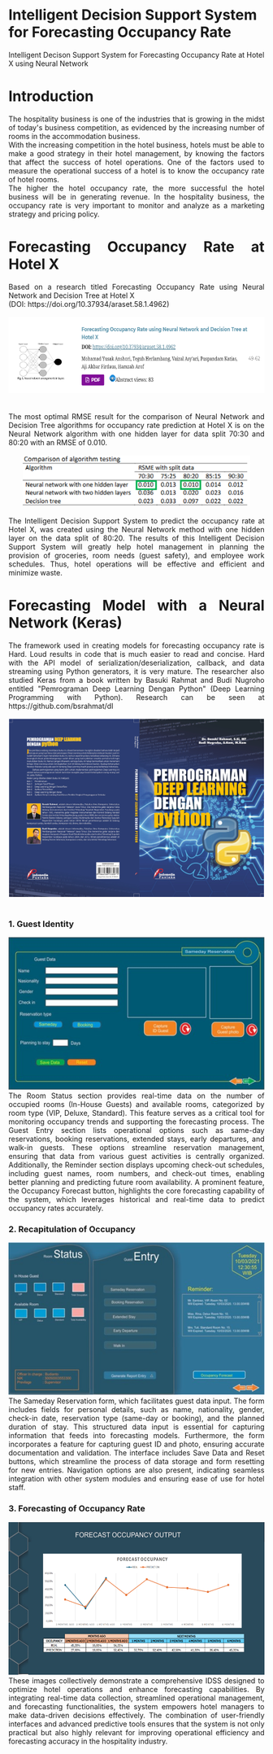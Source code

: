 # Intelligent Decision Support System for Forecasting Occupancy Rate
Intelligent Decison Support System for Forecasting Occupancy Rate at Hotel X using Neural Network

# Introduction
<div align="justify">
The hospitality business is one of the industries that is growing in the midst of today's business competition, as evidenced by the increasing number of rooms in the accommodation business.
<br>
With the increasing competition in the hotel business, hotels must be able to make a good strategy in their hotel management, by knowing the factors that affect the success of hotel operations. One of the factors used to measure the operational success of a hotel is to know the occupancy rate of hotel rooms. 
<br>
The higher the hotel occupancy rate, the more successful the hotel business will be in generating revenue. In the hospitality business, the occupancy rate is very important to monitor and analyze as a marketing strategy and pricing policy.
<br>

# Forecasting Occupancy Rate at Hotel X
<div align="justify">
Based on a research titled Forecasting Occupancy Rate using Neural Network and Decision Tree at Hotel X 
<br>
(DOI: https://doi.org/10.37934/araset.58.1.4962)
<br>
</div>
<br>
<div align="middle">
<img src="documentation/forecast-occ.png" height="150rm">
</div>
<br>
<br>
<div align="justify">
The most optimal RMSE result for the comparison of Neural Network and Decision Tree algorithms for occupancy rate prediction at Hotel X is on the Neural Network algorithm with one hidden layer for data split 70:30 and 80:20 with an RMSE of 0.010.
<br>
</div>
<br>
<div align="middle">
<img src="documentation/comparison-algorithm.png" height="100rm">
</div>
<br>
<div align="justify">
The Intelligent Decision Support System to predict the occupancy rate at Hotel X, was created using the Neural Network method with one hidden layer on the data split of 80:20. The results of this Intelligent Decision Support System will greatly help hotel management in planning the provision of groceries, room needs (guest safety), and employee work schedules. Thus, hotel operations will be effective and efficient and minimize waste.
</div>
  
# Forecasting Model with a Neural Network (Keras)
<div align="justify">
The framework used in creating models for forecasting occupancy rate is Hard. Loud results in code that is much easier to read and concise. Hard with the API model of serialization/deserialization, callback, and data streaming using Python generators, it is very mature. The researcher also studied Keras from a book written by Basuki Rahmat and Budi Nugroho entitled "Pemrograman Deep Learning Dengan Python" (Deep Learning Programming with Python). Research can be seen at https://github.com/bsrahmat/dl
</div>
<br>
</div>
<div align="middle">
<img src="./documentation/Cover_DL.jpg" height="350rm">
</div>
<br>
<div align="justify">
<h3>1. Guest Identity</h3>
<div align="middle">
<img src="documentation/UI1.jpg" height="300rm">
</div>
<div align="justify">
The Room Status section provides real-time data on the number of occupied rooms (In-House Guests) and available rooms, categorized by room type (VIP, Deluxe, Standard). This feature serves as a critical tool for monitoring occupancy trends and supporting the forecasting process. The Guest Entry section lists operational options such as same-day reservations, booking reservations, extended stays, early departures, and walk-in guests. These options streamline reservation management, ensuring that data from various guest activities is centrally organized. Additionally, the Reminder section displays upcoming check-out schedules, including guest names, room numbers, and check-out times, enabling better planning and predicting future room availability. A prominent feature, the Occupancy Forecast button, highlights the core forecasting capability of the system, which leverages historical and real-time data to predict occupancy rates accurately.
</div>
<h3>2. Recapitulation of Occupancy</h3>
<div align="middle">
<img src="documentation/UI2.jpg" height="300rm">
</div>
<div align="justify">
The Sameday Reservation form, which facilitates guest data input. The form includes fields for personal details, such as name, nationality, gender, check-in date, reservation type (same-day or booking), and the planned duration of stay. This structured data input is essential for capturing information that feeds into forecasting models. Furthermore, the form incorporates a feature for capturing guest ID and photo, ensuring accurate documentation and validation. The interface includes Save Data and Reset buttons, which streamline the process of data storage and form resetting for new entries. Navigation options are also present, indicating seamless integration with other system modules and ensuring ease of use for hotel staff.
</div>
<h3>3. Forecasting of Occupancy Rate</h3>
<div align="middle">
<img src="documentation/UI3.png" height="300rm">
</div>
<div align="justify">
These images collectively demonstrate a comprehensive IDSS designed to optimize hotel operations and enhance forecasting capabilities. By integrating real-time data collection, streamlined operational management, and forecasting functionalities, the system empowers hotel managers to make data-driven decisions effectively. The combination of user-friendly interfaces and advanced predictive tools ensures that the system is not only practical but also highly relevant for improving operational efficiency and forecasting accuracy in the hospitality industry.
</div>
</div>
